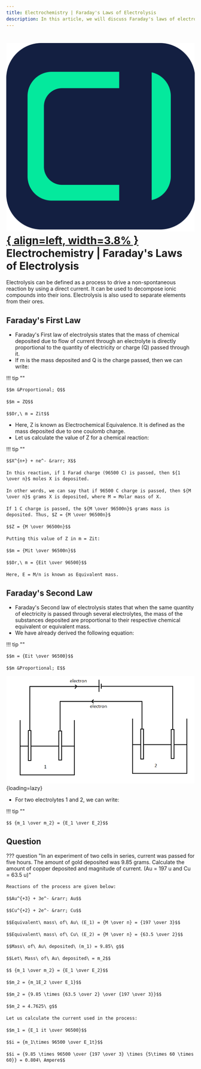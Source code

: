 ```yaml
---
title: Electrochemistry | Faraday's Laws of Electrolysis
description: In this article, we will discuss Faraday's laws of electrolysis. Electrolysis can be defined as a process to drive a non-spontaneous reaction by using a direct current.
---
```


# [![ChemistryEdu Logo](../../images/favicon.svg){ align=left, width=3.8% }](../../index.md)  Electrochemistry | Faraday's Laws of Electrolysis

Electrolysis can be defined as a process to drive a non-spontaneous reaction by using a direct current. It can be used to decompose ionic compounds into their ions. Electrolysis is also used to separate elements from their ores.

## Faraday's First Law

* Faraday's First law of electrolysis states that the mass of chemical deposited due to flow of current through an electrolyte is directly proportional to the quantity of electricity or charge (Q) passed through it.
* If m is the mass deposited and Q is the charge passed, then we can write:

!!! tip ""

    $$m &Proportional; Q$$

    $$m = ZQ$$

    $$Or,\ m = Zit$$

* Here, Z is known as Electrochemical Equivalence. It is defined as the mass deposited due to one coulomb charge.
* Let us calculate the value of Z for a chemical reaction:

!!! tip ""

    $$X^{n+} + ne^- &rarr; X$$

    In this reaction, if 1 Farad charge (96500 C) is passed, then ${1 \over n}$ moles X is deposited.

    In other words, we can say that if 96500 C charge is passed, then ${M \over n}$ grams X is deposited, where M = Molar mass of X.

    If 1 C charge is passed, the ${M \over 96500n}$ grams mass is deposited. Thus, $Z = {M \over 96500n}$

    $$Z = {M \over 96500n}$$

    Putting this value of Z in m = Zit:

    $$m = {Mit \over 96500n}$$

    $$Or,\ m = {Eit \over 96500}$$

    Here, E = M/n is known as Equivalent mass.

## Faraday's Second Law

* Faraday's Second law of electrolysis states that when the same quantity of electricity is passed through several electrolytes, the mass of the substances deposited are proportional to their respective chemical equivalent
  or equivalent mass.
* We have already derived the following equation:

!!! tip ""

    $$m = {Eit \over 96500}$$

    $$m &Proportional; E$$

![Faraday's second law of electrolysis](images/electrolysis.webp){loading=lazy}

* For two electrolytes 1 and 2, we can write:

!!! tip ""

    $$ {m_1 \over m_2} = {E_1 \over E_2}$$

## Question

??? question "In an experiment of two cells in series, current was passed for five hours. The amount of gold deposited was 9.85 grams. Calculate the amount of copper deposited and magnitude of current. (Au = 197 u and Cu = 63.5 u)"

    Reactions of the process are given below:

    $$Au^{+3} + 3e^- &rarr; Au$$

    $$Cu^{+2} + 2e^- &rarr; Cu$$

    $$Equivalent\ mass\ of\ Au\ (E_1) = {M \over n} = {197 \over 3}$$

    $$Equivalent\ mass\ of\ Cu\ (E_2) = {M \over n} = {63.5 \over 2}$$

    $$Mass\ of\ Au\ deposited\ (m_1) = 9.85\ g$$

    $$Let\ Mass\ of\ Au\ deposited\ = m_2$$

    $$ {m_1 \over m_2} = {E_1 \over E_2}$$

    $$m_2 = {m_1E_2 \over E_1}$$

    $$m_2 = {9.85 \times {63.5 \over 2} \over {197 \over 3}}$$

    $$m_2 = 4.7625\ g$$

    Let us calculate the current used in the process:

    $$m_1 = {E_1 it \over 96500}$$

    $$i = {m_1\times 96500 \over E_1t}$$

    $$i = {9.85 \times 96500 \over {197 \over 3} \times {5\times 60 \times 60}} = 0.804\ Ampere$$
